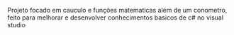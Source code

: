 Projeto focado em cauculo e funções matematicas além de um conometro, feito para melhorar e desenvolver conhecimentos basicos de c# no visual studio
